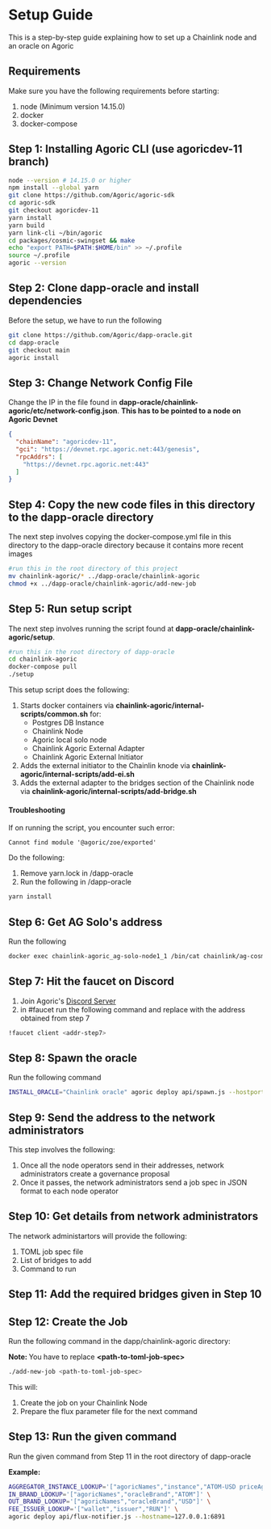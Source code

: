 # Setup Guide

This is a step-by-step guide explaining how to set up a Chainlink node and an oracle on Agoric

## Requirements

Make sure you have the following requirements before starting:
1. node (Minimum version 14.15.0)
2. docker
3. docker-compose

## Step 1: Installing Agoric CLI (use agoricdev-11 branch)

``` bash
node --version # 14.15.0 or higher
npm install --global yarn
git clone https://github.com/Agoric/agoric-sdk
cd agoric-sdk
git checkout agoricdev-11
yarn install
yarn build
yarn link-cli ~/bin/agoric
cd packages/cosmic-swingset && make
echo "export PATH=$PATH:$HOME/bin" >> ~/.profile
source ~/.profile
agoric --version
```

## Step 2: Clone dapp-oracle and install dependencies

Before the setup, we have to run the following

```bash
git clone https://github.com/Agoric/dapp-oracle.git
cd dapp-oracle
git checkout main
agoric install
```

## Step 3: Change Network Config File

Change the IP in the file found in <b>dapp-oracle/chainlink-agoric/etc/network-config.json</b>.
<b>This has to be pointed to a node on Agoric Devnet</b>

```json
{
  "chainName": "agoricdev-11",
  "gci": "https://devnet.rpc.agoric.net:443/genesis",
  "rpcAddrs": [
    "https://devnet.rpc.agoric.net:443"
  ]
}
```

## Step 4: Copy the new code files in this directory to the dapp-oracle directory

The next step involves copying the docker-compose.yml file in this directory to the dapp-oracle directory because it contains more recent images

```bash
#run this in the root directory of this project
mv chainlink-agoric/* ../dapp-oracle/chainlink-agoric
chmod +x ../dapp-oracle/chainlink-agoric/add-new-job
```

## Step 5: Run setup script

The next step involves running the script found at <b>dapp-oracle/chainlink-agoric/setup</b>.

```bash
#run this in the root directory of dapp-oracle
cd chainlink-agoric
docker-compose pull
./setup
```

This setup script does the following:
1. Starts docker containers via <b>chainlink-agoric/internal-scripts/common.sh</b> for:
    - Postgres DB Instance
    - Chainlink Node
    - Agoric local solo node
    - Chainlink Agoric External Adapter
    - Chainlink Agoric External Initiator
2. Adds the external initiator to the Chainlin knode via <b>chainlink-agoric/internal-scripts/add-ei.sh</b>
3. Adds the external adapter to the bridges section of the Chainlink node via <b>chainlink-agoric/internal-scripts/add-bridge.sh</b>

#### Troubleshooting 

If on running the script, you encounter such error:
```
Cannot find module '@agoric/zoe/exported'
```

Do the following:
1. Remove yarn.lock in /dapp-oracle
2. Run the following in /dapp-oracle
```bash
yarn install
```

## Step 6: Get AG Solo's address

Run the following

```bash
docker exec chainlink-agoric_ag-solo-node1_1 /bin/cat chainlink/ag-cosmos-helper-address
```

## Step 7: Hit the faucet on Discord

1. Join Agoric's <a href="https://discord.com/invite/qDW8DRes4s">Discord Server</a>
2. in #faucet run the following command and replace <addr-step7> with the address obtained from step 7
  
```bash
!faucet client <addr-step7>
```
  
## Step 8: Spawn the oracle
  
Run the following command
  
```bash
INSTALL_ORACLE="Chainlink oracle" agoric deploy api/spawn.js --hostport=127.0.0.1:6891
```

## Step 9: Send the address to the network administrators

This step involves the following:
1) Once all the node operators send in their addresses, network administrators create a governance proposal
2) Once it passes, the network administrators send a job spec in JSON format to each node operator

## Step 10: Get details from network administrators

The network administartors will provide the following:

1. TOML job spec file
2. List of bridges to add
3. Command to run

## Step 11: Add the required bridges given in Step 10

## Step 12: Create the Job

Run the following command in the dapp/chainlink-agoric directory:

<b> Note: </b> You have to replace <b> \<path-to-toml-job-spec> </b>

```bash
./add-new-job <path-to-toml-job-spec>
```

This will:
1. Create the job on your Chainlink Node
2. Prepare the flux parameter file for the next command

## Step 13: Run the given command

Run the given command from Step 11 in the root directory of dapp-oracle

<b>Example: </b>

```bash
AGGREGATOR_INSTANCE_LOOKUP='["agoricNames","instance","ATOM-USD priceAggregator"]' \
IN_BRAND_LOOKUP='["agoricNames","oracleBrand","ATOM"]' \
OUT_BRAND_LOOKUP='["agoricNames","oracleBrand","USD"]' \
FEE_ISSUER_LOOKUP='["wallet","issuer","RUN"]' \
agoric deploy api/flux-notifier.js --hostname=127.0.0.1:6891
```
